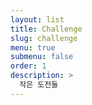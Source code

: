 ```yaml
---
layout: list
title: Challenge
slug: challenge
menu: true
submenu: false
order: 1
description: >
  작은 도전들
---
```

